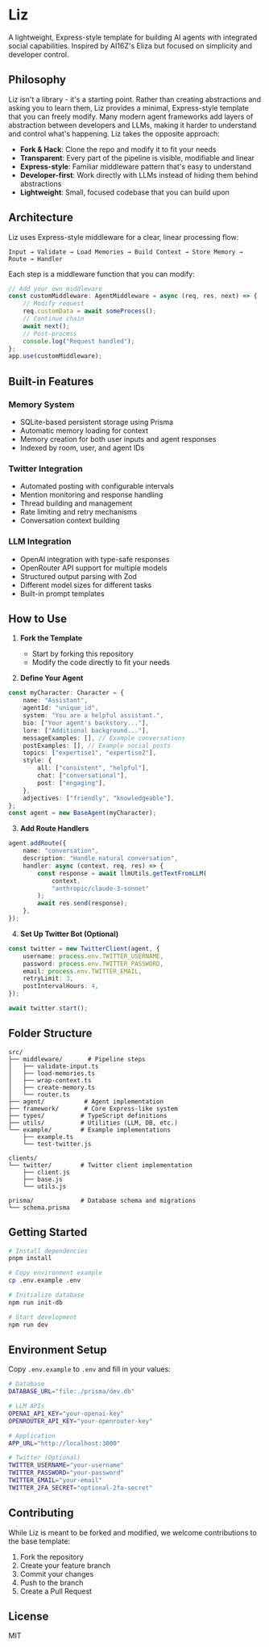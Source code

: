 # Liz

A lightweight, Express-style template for building AI agents with integrated social capabilities. Inspired by AI16Z's Eliza but focused on simplicity and developer control.

## Philosophy

Liz isn't a library - it's a starting point. Rather than creating abstractions and asking you to learn them, Liz provides a minimal, Express-style template that you can freely modify. Many modern agent frameworks add layers of abstraction between developers and LLMs, making it harder to understand and control what's happening. Liz takes the opposite approach:

- **Fork & Hack**: Clone the repo and modify it to fit your needs
- **Transparent**: Every part of the pipeline is visible, modifiable and linear
- **Express-style**: Familiar middleware pattern that's easy to understand
- **Developer-first**: Work directly with LLMs instead of hiding them behind abstractions
- **Lightweight**: Small, focused codebase that you can build upon

## Architecture

Liz uses Express-style middleware for a clear, linear processing flow:

```
Input → Validate → Load Memories → Build Context → Store Memory → Route → Handler
```

Each step is a middleware function that you can modify:

```typescript
// Add your own middleware
const customMiddleware: AgentMiddleware = async (req, res, next) => {
	// Modify request
	req.customData = await someProcess();
	// Continue chain
	await next();
	// Post-process
	console.log("Request handled");
};
app.use(customMiddleware);
```

## Built-in Features

### Memory System

- SQLite-based persistent storage using Prisma
- Automatic memory loading for context
- Memory creation for both user inputs and agent responses
- Indexed by room, user, and agent IDs

### Twitter Integration

- Automated posting with configurable intervals
- Mention monitoring and response handling
- Thread building and management
- Rate limiting and retry mechanisms
- Conversation context building

### LLM Integration

- OpenAI integration with type-safe responses
- OpenRouter API support for multiple models
- Structured output parsing with Zod
- Different model sizes for different tasks
- Built-in prompt templates

## How to Use

1. **Fork the Template**

   - Start by forking this repository
   - Modify the code directly to fit your needs

2. **Define Your Agent**

```typescript
const myCharacter: Character = {
	name: "Assistant",
	agentId: "unique_id",
	system: "You are a helpful assistant.",
	bio: ["Your agent's backstory..."],
	lore: ["Additional background..."],
	messageExamples: [], // Example conversations
	postExamples: [], // Example social posts
	topics: ["expertise1", "expertise2"],
	style: {
		all: ["consistent", "helpful"],
		chat: ["conversational"],
		post: ["engaging"],
	},
	adjectives: ["friendly", "knowledgeable"],
};
const agent = new BaseAgent(myCharacter);
```

3. **Add Route Handlers**

```typescript
agent.addRoute({
	name: "conversation",
	description: "Handle natural conversation",
	handler: async (context, req, res) => {
		const response = await llmUtils.getTextFromLLM(
			context,
			"anthropic/claude-3-sonnet"
		);
		await res.send(response);
	},
});
```

4. **Set Up Twitter Bot (Optional)**

```typescript
const twitter = new TwitterClient(agent, {
	username: process.env.TWITTER_USERNAME,
	password: process.env.TWITTER_PASSWORD,
	email: process.env.TWITTER_EMAIL,
	retryLimit: 3,
	postIntervalHours: 4,
});

await twitter.start();
```

## Folder Structure

```
src/
├── middleware/       # Pipeline steps
│   ├── validate-input.ts
│   ├── load-memories.ts
│   ├── wrap-context.ts
│   ├── create-memory.ts
│   └── router.ts
├── agent/           # Agent implementation
├── framework/       # Core Express-like system
├── types/          # TypeScript definitions
├── utils/          # Utilities (LLM, DB, etc.)
└── example/        # Example implementations
    ├── example.ts
    └── test-twitter.js

clients/
└── twitter/        # Twitter client implementation
    ├── client.js
    ├── base.js
    └── utils.js

prisma/             # Database schema and migrations
└── schema.prisma
```

## Getting Started

```bash
# Install dependencies
pnpm install

# Copy environment example
cp .env.example .env

# Initialize database
npm run init-db

# Start development
npm run dev
```

## Environment Setup

Copy `.env.example` to `.env` and fill in your values:

```bash
# Database
DATABASE_URL="file:./prisma/dev.db"

# LLM APIs
OPENAI_API_KEY="your-openai-key"
OPENROUTER_API_KEY="your-openrouter-key"

# Application
APP_URL="http://localhost:3000"

# Twitter (Optional)
TWITTER_USERNAME="your-username"
TWITTER_PASSWORD="your-password"
TWITTER_EMAIL="your-email"
TWITTER_2FA_SECRET="optional-2fa-secret"
```

## Contributing

While Liz is meant to be forked and modified, we welcome contributions to the base template:

1. Fork the repository
2. Create your feature branch
3. Commit your changes
4. Push to the branch
5. Create a Pull Request

## License

MIT
